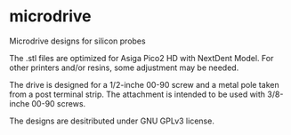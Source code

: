 # microdrive
Microdrive designs for silicon probes 

The .stl files are optimized for Asiga Pico2 HD with NextDent Model.
For other printers and/or resins, some adjustment may be needed.

The drive is designed for a 1/2-inche 00-90 screw and a metal pole taken from a post terminal strip.
The attachment is intended to be used with 3/8-inche 00-90 screws.

The designs are desitributed under GNU GPLv3 license.

